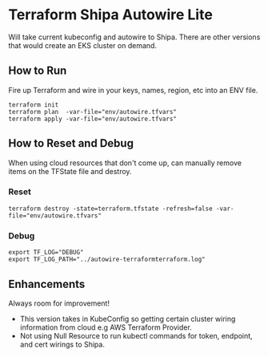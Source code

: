 # Terraform Shipa Autowire Lite

Will take current kubeconfig and autowire to Shipa. There are other versions that would create an EKS cluster on demand. 

## How to Run

Fire up Terraform and wire in your keys, names, region, etc into an ENV file.

```
terraform init
terraform plan  -var-file="env/autowire.tfvars"
terraform apply -var-file="env/autowire.tfvars"
```

## How to Reset and Debug

When using cloud resources that don't come up, can manually remove items on the TFState file
and destroy.

### Reset
```
terraform destroy -state=terraform.tfstate -refresh=false -var-file="env/autowire.tfvars"
```

### Debug
```
export TF_LOG="DEBUG"
export TF_LOG_PATH="../autowire-terraformterraform.log"
```

## Enhancements

Always room for improvement!

* This version takes in KubeConfig so getting certain cluster wiring information from cloud e.g AWS Terraform Provider. 
* Not using Null Resource to run kubectl commands for token, endpoint, and cert wirings to Shipa. 